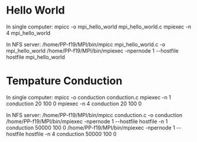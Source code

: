# Hello World
In single computer:
	mpicc -o mpi_hello_world mpi_hello_world.c 
	mpiexec -n 4 mpi_hello_world

In NFS server:
	/home/PP-f19/MPI/bin/mpicc mpi_hello_world.c -o mpi_hello_world
	/home/PP-f19/MPI/bin/mpiexec -npernode 1 --hostfile hostfile mpi_hello_world
	
# Tempature Conduction
In single computer:
	mpicc -o conduction conduction.c
	mpiexec -n 1 conduction 20 100 0
	mpiexec -n 4 conduction 20 100 0

In NFS server:
	/home/PP-f19/MPI/bin/mpicc conduction.c -o conduction
	/home/PP-f19/MPI/bin/mpiexec -npernode 1 --hostfile hostfile -n 1 conduction 50000 100 0
	/home/PP-f19/MPI/bin/mpiexec -npernode 1 --hostfile hostfile -n 4 conduction 50000 100 0
